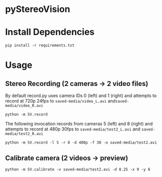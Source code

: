 # pyStereoVision

# Install Dependencies
```
pip install -r requirements.txt
```

# Usage

## Stereo Recording (2 cameras -> 2 video files)

By default record.py uses camera IDs 0 (left) and 1 (right) and attempts to record at 720p 24fps to ```saved-media/video_L.avi``` and```saved-media/video_R.avi```
```
python -m SV.record
```

The following invocation records from cameras 5 (left) and 8 (right) and attempts to record at 480p 30fps to ```saved-media/test2_L.avi``` and ```saved-media/test2_R.avi```
```
python -m SV.record -l 5 -r 8 -d 480p -f 30 -o saved-media/test2.avi
```

## Calibrate camera (2 videos -> preview)
```
python -m SV.calibrate -v saved-media/test2.avi -d 0.25 -x 9 -y 6
```
